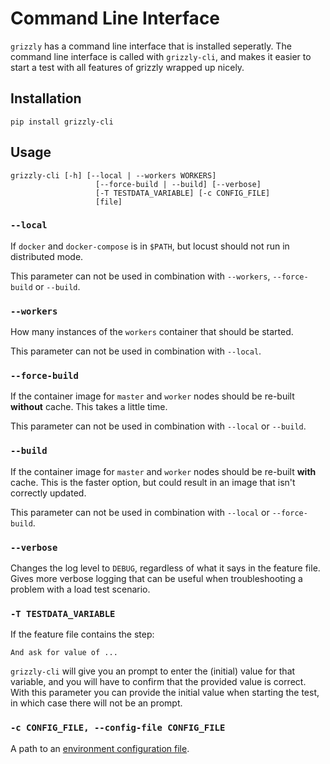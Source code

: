 # Command Line Interface

`grizzly` has a command line interface that is installed seperatly. The command line interface is called with `grizzly-cli`, and makes it easier to start a test with all features of grizzly wrapped up nicely.

## Installation

```plain
pip install grizzly-cli
```

## Usage

```plain
grizzly-cli [-h] [--local | --workers WORKERS]
                   [--force-build | --build] [--verbose]
                   [-T TESTDATA_VARIABLE] [-c CONFIG_FILE]
                   [file]
```

### `--local`

If `docker` and `docker-compose` is in `$PATH`, but locust should not run in distributed mode.

This parameter can not be used in combination with `--workers`, `--force-build` or `--build`.

### `--workers`

How many instances of the `workers` container that should be started.

This parameter can not be used in combination with `--local`.

### `--force-build`

If the container image for `master` and `worker` nodes should be re-built **without** cache. This takes a little time.

This parameter can not be used in combination with `--local` or `--build`.

### `--build`

If the container image for `master` and `worker` nodes should be re-built **with** cache. This is the faster option, but could result in an image that isn't correctly updated.

This parameter can not be used in combination with `--local` or `--force-build`.

### `--verbose`

Changes the log level to `DEBUG`, regardless of what it says in the feature file. Gives more verbose logging that can be useful when troubleshooting a problem with a load test scenario.

### `-T TESTDATA_VARIABLE`

If the feature file contains the step:
```gherkin
And ask for value of ...
```

`grizzly-cli` will give you an prompt to enter the (initial) value for that variable, and you will have to confirm that the provided value is correct. With this parameter you can provide the initial value when starting the test, in which case there will not be an prompt.

### `-c CONFIG_FILE, --config-file CONFIG_FILE`

A path to an [environment configuration file](/usage/variables/environment-configuration/).
